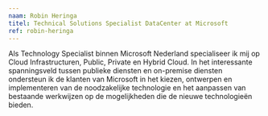 ```yaml
---
naam: Robin Heringa
titel: Technical Solutions Specialist DataCenter at Microsoft
ref: robin-heringa
---
```

Als Technology Specialist binnen Microsoft Nederland specialiseer ik mij op Cloud Infrastructuren, Public, Private en Hybrid Cloud. In het interessante spanningsveld tussen publieke diensten en on-premise diensten ondersteun ik de klanten van Microsoft in het kiezen, ontwerpen en implementeren van de noodzakelijke technologie en het aanpassen van bestaande werkwijzen op de mogelijkheden die de nieuwe technologieën bieden.
